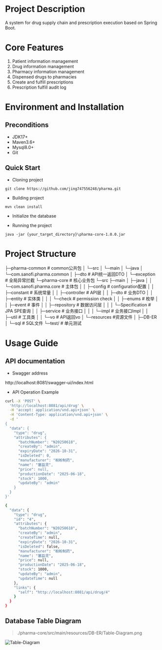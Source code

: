 # Project Description

A system for drug supply chain and prescription execution based on Spring Boot.

# Core Features

1. Patient information management
2. Drug information management
3. Pharmacy information management
4. Dispensed drugs to pharmacies
5. Create and fulfill prescriptions
6. Prescription fulfill audit log

# Environment and Installation

## Preconditions

- JDK17+
- Maven3.6+
- Mysql8.0+
- Git

## Quick Start

- Cloning project

```
git clone https://github.com/jing747556248/pharma.git
```

- Building project

```
mvn clean install
```

- Initialize the database

[Execute scripts in MySQL database]: pharma-core/src/main/resources/sql/pharma-init.sql

- Running the project

```
java -jar {your_target_directory}\pharma-core-1.0.0.jar
```

# Project Structure

├─pharma-common  									# common公共包
│  └─src
│      └─main
│          └─java
│              └─com.sanofi.pharma.common
│                              ├─dto								# API统一返回DTO
│                              └─exception					# 全局异常拦截
└─pharma-core  											# 核心业务包
    └─src
        ├─main
        │  ├─java
        │  │  └─com.sanofi.pharma.core	# 主体包
        │  │                  ├─config			# configuration配置
        │  │                  ├─constant	   # 系统常量
        │  │                  ├─controller	 # API层
        │  │                  ├─dto				# 业务DTO
        │  │                  ├─entity			# 实体类
        │  │                  │  └─check		# permission check
        │  │                  ├─enums		  # 枚举
        │  │                  ├─event			# 事件
        │  │                  ├─repository	# 数据访问层
        │  │                  │  └─Specification	# JPA SPE查询
        │  │                  ├─service			# 业务接口
        │  │                  │  └─impl			# 业务接口Impl
        │  │                  ├─util				  # 工具类
        │  │                  └─vo					# API返回vo
        │  └─resources							#资源文件
        │      ├─DB-ER
        │      └─sql									# SQL文件
        └─test/										# 单元测试



# Usage Guide

## API documentation

- Swagger address

http://localhost:8081/swagger-ui/index.html

- API Operation Example

```bash
curl -X 'POST' \
  'http://localhost:8081/api/drug' \
  -H 'accept: application/vnd.api+json' \
  -H 'Content-Type: application/vnd.api+json' \
  -d '
{
  "data": {
    "type": "drug",
    "attributes": {
      "batchNumber": "N20250618",
      "createBy": "admin",
      "expiryDate": "2026-10-31",
      "isDeleted": 0,
      "manufacturer": "盼盼制药",
      "name": "塞益灵",
      "price": null,
      "productionDate": "2025-06-18",
      "stock": 1000,
      "updateBy": "admin"
    }
  }
}'

{
  "data": {
    "type": "drug",
    "id": "4",
    "attributes": {
      "batchNumber": "N20250618",
      "createBy": "admin",
      "createTime": null,
      "expiryDate": "2026-10-31",
      "isDeleted": false,
      "manufacturer": "盼盼制药",
      "name": "塞益灵",
      "price": null,
      "productionDate": "2025-06-18",
      "stock": 1000,
      "updateBy": "admin",
      "updateTime": null
    },
    "links": {
      "self": "http://localhost:8081/api/drug/4"
    }
  }
}
```

## Database Table Diagram

> ./pharma-core/src/main/resources/DB-ER/Table-Diagram.png

![Table-Diagram](D:\sanofi\code\pharma\pharma-core\src\main\resources\DB-ER\Table-Diagram.png)